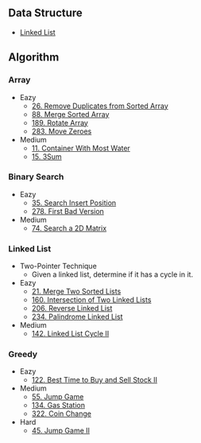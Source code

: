 ## Data Structure
* [Linked List](./DataStructure/LinkedList)

## Algorithm
### Array
* Eazy
  * [26. Remove Duplicates from Sorted Array](./Algorithm/Array/26.RemoveDuplicatesFromSortedArray.js)
  * [88. Merge Sorted Array](Algorithm/Array/88.MergeSortedArray.js)
  * [189. Rotate Array](Algorithm/Array/189.RotateArray.js)
  * [283. Move Zeroes](./Algorithm/Array/283.MoveZeroes.js)
* Medium
  * [11. Container With Most Water](./Algorithm/Array/11.ContainerWithMostWater.js)
  * [15. 3Sum](./Algorithm/Array/15.3Sum.js)

### Binary Search
* Eazy
  * [35. Search Insert Position](Algorithm/BinarySearch/35.SearchInsertPosition.js)
  * [278. First Bad Version](Algorithm/BinarySearch/278.FirstBadVersion.js)
* Medium
  * [74. Search a 2D Matrix](Algorithm/BinarySearch/74.Searcha2DMatrix.js)

### Linked List
* Two-Pointer Technique
  * Given a linked list, determine if it has a cycle in it.
* Eazy
  * [21. Merge Two Sorted Lists](./Algorithm/LinkedList/21.MergeTwoSortedLists.js)
  * [160. Intersection of Two Linked Lists](./Algorithm/LinkedList/160.IntersectionOfTwoLinkedLists.js)
  * [206. Reverse Linked List](./Algorithm/LinkedList/206.ReverseLinkedList.js)
  * [234. Palindrome Linked List](./Algorithm/LinkedList/234.PalindromeLinkedList.js)
* Medium
  * [142. Linked List Cycle II](./Algorithm/LinkedList/142.LinkedListCycleII.js)

### Greedy
* Eazy
  * [122. Best Time to Buy and Sell Stock II](Algorithm/Greedy/122.BestTimetoBuyandSellStockII.js)
* Medium
  * [55. Jump Game](Algorithm/Greedy/55.JumpGame.js)
  * [134. Gas Station](Algorithm/Greedy/134.GasStation.js)
  * [322. Coin Change](Algorithm/Greedy/322.CoinChange.js)
* Hard
  * [45. Jump Game II](Algorithm/Greedy/45.JumpGameII.js)